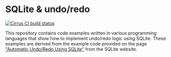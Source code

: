 # SQLite & undo/redo

[![Cirrus CI build status][cirrus-ci-badge]][cirrus-ci]

This repository contains code examples written in various programming languages that show
how to implement undo/redo logic using SQLite. These examples are derived from the example
code provided on the page ["Automatic Undo/Redo Using SQLite"][sqlite-org-undoredo] from
the SQLite website.


[cirrus-ci-badge]: https://api.cirrus-ci.com/github/McMartin/sqlite-undoredo.svg?branch=master
[cirrus-ci]: https://cirrus-ci.com/github/McMartin/sqlite-undoredo
[sqlite-org-undoredo]: https://www.sqlite.org/undoredo.html
